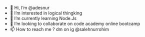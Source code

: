 - 👋 Hi, I’m @adesnur
- 👀 I’m interested in logical thingking
- 🌱 I’m currently learning Node.Js
- 💞️ I’m looking to collaborate on code academy online bootcamp
- 📫 How to reach me ? dm on ig @salehnurrohim

<!---
adesnur/adesnur is a ✨ special ✨ repository because its `README.md` (this file) appears on your GitHub profile.
You can click the Preview link to take a look at your changes.
--->
